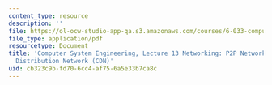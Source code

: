 ```yaml
---
content_type: resource
description: ''
file: https://ol-ocw-studio-app-qa.s3.amazonaws.com/courses/6-033-computer-system-engineering-spring-2018/cb323c9bfd706cc4af756a5e33b7ca8c_MIT6_033S18lec13.pdf
file_type: application/pdf
resourcetype: Document
title: 'Computer System Engineering, Lecture 13 Networking: P2P Networks + Content
  Distribution Network (CDN)'
uid: cb323c9b-fd70-6cc4-af75-6a5e33b7ca8c
---
```

